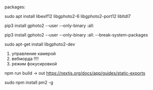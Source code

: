 packages:

sudo apt install libexif12 libgphoto2-6 libgphoto2-port12 libltdl7

pip3 install gphoto2 --user --only-binary :all:

pip3 install gphoto2 --user --only-binary :all: --break-system-packages


sudo apt-get install libgphoto2-dev



1. управление камерой
2. вебморда !!!!
3. режим фокусировкой



npm run build 
-> out   https://nextjs.org/docs/app/guides/static-exports


sudo npm install pm2 -g